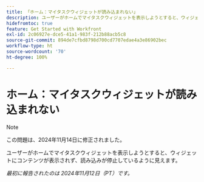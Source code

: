```yaml
---
title: 「ホーム：マイタスクウィジェットが読み込まれない」
description: ユーザーがホームでマイタスクウィジェットを表示しようとすると、ウィジェットにコンテンツが表示されず、読み込みが停止しているように見えます。
hidefromtoc: true
feature: Get Started with Workfront
exl-id: 2c06927e-dce5-41a1-983f-212b88acb5c8
source-git-commit: 894de7cfbd8798d700cd7707edae4a3e86902bec
workflow-type: ht
source-wordcount: '70'
ht-degree: 100%

---
```


# ホーム：マイタスクウィジェットが読み込まれない

>[!NOTE]
>
>この問題は、2024年11月14日に修正されました。

ユーザーがホームでマイタスクウィジェットを表示しようとすると、ウィジェットにコンテンツが表示されず、読み込みが停止しているように見えます。

_最初に報告されたのは 2024年11月12日（PT）です。_
